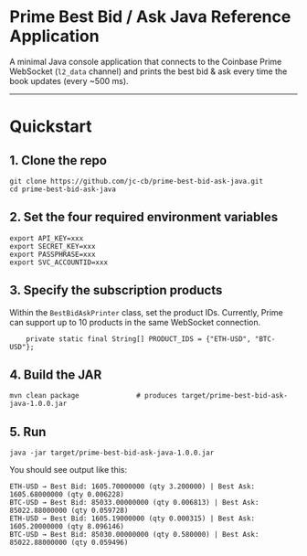 # Prime Best Bid / Ask Java Reference Application

A minimal Java console application that connects to the Coinbase Prime WebSocket (`l2_data` channel) and prints the best bid & ask every time the book updates (every ~500 ms).

---
# Quickstart

## 1. Clone the repo
```
git clone https://github.com/jc-cb/prime-best-bid-ask-java.git
cd prime-best-bid-ask-java
```

## 2. Set the four required environment variables

```
export API_KEY=xxx
export SECRET_KEY=xxx
export PASSPHRASE=xxx
export SVC_ACCOUNTID=xxx
```

## 3. Specify the subscription products

Within the `BestBidAskPrinter` class, set the product IDs. Currently, Prime can support up to 10 products in the same WebSocket connection. 
```
    private static final String[] PRODUCT_IDS = {"ETH-USD", "BTC-USD"};
```

## 4. Build the JAR
```
mvn clean package              # produces target/prime-best-bid-ask-java-1.0.0.jar
```

## 5. Run
```
java -jar target/prime-best-bid-ask-java-1.0.0.jar
```

You should see output like this:

```
ETH-USD → Best Bid: 1605.70000000 (qty 3.200000) | Best Ask: 1605.68000000 (qty 0.006228)
BTC-USD → Best Bid: 85033.00000000 (qty 0.006813) | Best Ask: 85022.88000000 (qty 0.059728)
ETH-USD → Best Bid: 1605.19000000 (qty 0.000315) | Best Ask: 1605.20000000 (qty 8.096146)
BTC-USD → Best Bid: 85030.00000000 (qty 0.580000) | Best Ask: 85022.88000000 (qty 0.059496)
```